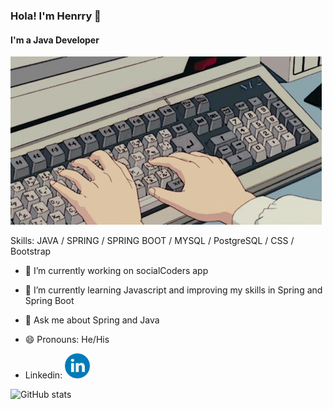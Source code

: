 ### Hola! I'm Henrry 👋
#### I'm a Java Developer
![I'm a Java Developer](https://github.com/elhenrrysito/elhenrrysito/blob/main/computer-typing.gif)


Skills: JAVA / SPRING / SPRING BOOT / MYSQL / PostgreSQL / CSS / Bootstrap

- 🔭 I’m currently working on socialCoders app 
- 🌱 I’m currently learning Javascript and improving my skills in Spring and Spring Boot
- 💬 Ask me about Spring and Java 
- 😄 Pronouns: He/His 


- Linkedin: 
[<img src='https://github.com/elhenrrysito/elhenrrysito/blob/main/linkedin.png' alt='linkedin' height='40'>](https://www.linkedin.com/in/https://www.linkedin.com/in/henrry-mejia//)  

![GitHub stats](https://github-readme-stats.vercel.app/api?username=elhenrrysito&show_icons=true)  

